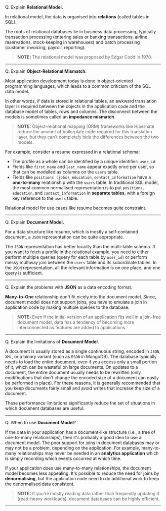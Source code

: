 
Q. Explain **Relational Model.**

In relational model, the data is organised into **relations** (called tables in SQL).

The roots of relational databases lie in business data processing, typically transaction processing (entering sales or banking transactions, airline reservations, stock-keeping in warehouses) and batch processing (customer invoicing, payroll, reporting).

> **NOTE:** The relational model was proposed by Edgar Codd in 1970.

---

Q. Explain **Object-Relational Mismatch**.

Most application development today is done in object-oriented programming languages, which leads to a common criticism of the SQL data model.

In other words, if data is stored in relational tables, an awkward translation layer is required between the objects in the application code and the database model of tables, rows and columns. The disconnect between the models is sometimes called an **impedance mismatch**.

> **NOTE:** Object-relational mapping (ORM) frameworks like Hibernate reduce the amount of boilerplate code required for this translation layer, but they can't completely hide the differences between the two models.

For example, consider a resume expressed in a relational schema:

- The profile as a whole can be identified by a unique identifier: `user_id`.
- Fields like `first_name` and `last_name` appear exactly once per user, so that can be modelled as columns on the `users` table.
- Fields like `positions (jobs)`, `education`, `contact_information` have a **one-to-many** relationship with the `users` table. In traditional SQL model, the most common normalised representation is to put `positions`, `education`, and `contact_information` in **separate tables**, with a foreign key reference to the `users` table.

Relational model for use cases like resume becomes quite constraint. 

---

Q. Explain **Document Model.**

For a data structure like resume, which is mostly a self-contained document, a `JSON` representation can be quite appropriate.

The `JSON` representation has better locality than the multi-table schema. If you want to fetch a profile in the relational example, you need to either perform multiple queries (query for each table by `user_id`) or perform messy multiway join between the `users` table and its subordinate tables. In the `JSON` representation, all the relevant information is on one place, and one query is sufficient.

---

Q. Explain the problems with **JSON** as a data encoding format.

**Many-to-One** relationship don't fit nicely into the document model. Since, document model does not support joins, you have to emulate a join in application code by making multiple queries to the database.

> **NOTE:** Even if the initial version of an application fits well in a join-free document model, data has a tendency of becoming more interconnected as features are added to applications.

---

Q. Explain the limitations of **Document Model**.

A document is usually stored as a single continuous string, encoded in `JSON`, `XML`, or a binary variant (such as `BSON` in MongoDB). The database typically needs to load the entire document, even if you access only a small portion of it, which can be wasteful on large documents. On updates to a document, the entire document usually needs to be rewritten (only modifications that don't change the encoded size of a document can easily be performed in place). For these reasons, it is generally recommended that you keep documents fairly small and avoid writes that increase the size of a document.

These performance limitations significantly reduce the set of situations in which document databases are useful.

---

Q. When to use **Document Model**?

If the data in your application has a document-like structure (i.e., a tree of one-to-many relationships), then it's probably a good idea to use a document model. The poor support for joins in document databases may or may not be a problem, depending on the application. For example, many-to-many relationships may never be needed in an **analytics application** which is simply recording which events occurred at which time.

If your application does use many-to-many relationships, the document model becomes less appealing. It's possible to reduce the need for joins by **denormalising**, but the application code need to do additional work to keep the denormalised data consistent.

> **NOTE:** If you're mostly reading data rather than frequently updating it (read-heavy workloads), document databases can be highly efficient.

---
